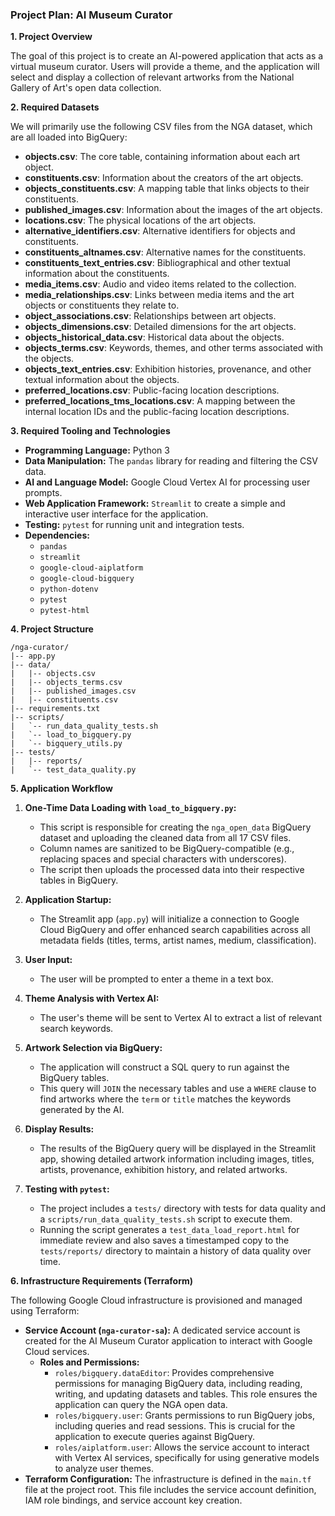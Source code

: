 ### Project Plan: AI Museum Curator

**1. Project Overview**

The goal of this project is to create an AI-powered application that acts as a virtual museum curator. Users will provide a theme, and the application will select and display a collection of relevant artworks from the National Gallery of Art's open data collection.

**2. Required Datasets**

We will primarily use the following CSV files from the NGA dataset, which are all loaded into BigQuery:

*   **objects.csv**: The core table, containing information about each art object.
*   **constituents.csv**: Information about the creators of the art objects.
*   **objects_constituents.csv**: A mapping table that links objects to their constituents.
*   **published_images.csv**: Information about the images of the art objects.
*   **locations.csv**: The physical locations of the art objects.
*   **alternative_identifiers.csv**: Alternative identifiers for objects and constituents.
*   **constituents_altnames.csv**: Alternative names for the constituents.
*   **constituents_text_entries.csv**: Bibliographical and other textual information about the constituents.
*   **media_items.csv**: Audio and video items related to the collection.
*   **media_relationships.csv**: Links between media items and the art objects or constituents they relate to.
*   **object_associations.csv**: Relationships between art objects.
*   **objects_dimensions.csv**: Detailed dimensions for the art objects.
*   **objects_historical_data.csv**: Historical data about the objects.
*   **objects_terms.csv**: Keywords, themes, and other terms associated with the objects.
*   **objects_text_entries.csv**: Exhibition histories, provenance, and other textual information about the objects.
*   **preferred_locations.csv**: Public-facing location descriptions.
*   **preferred_locations_tms_locations.csv**: A mapping between the internal location IDs and the public-facing location descriptions.

**3. Required Tooling and Technologies**

*   **Programming Language:** Python 3
*   **Data Manipulation:** The `pandas` library for reading and filtering the CSV data.
*   **AI and Language Model:** Google Cloud Vertex AI for processing user prompts.
*   **Web Application Framework:** `Streamlit` to create a simple and interactive user interface for the application.
*   **Testing:** `pytest` for running unit and integration tests.
*   **Dependencies:**
    *   `pandas`
    *   `streamlit`
    *   `google-cloud-aiplatform`
    *   `google-cloud-bigquery`
    *   `python-dotenv`
    *   `pytest`
    *   `pytest-html`

**4. Project Structure**

```
/nga-curator/
|-- app.py
|-- data/
|   |-- objects.csv
|   |-- objects_terms.csv
|   |-- published_images.csv
|   |-- constituents.csv
|-- requirements.txt
|-- scripts/
|   `-- run_data_quality_tests.sh
|   `-- load_to_bigquery.py
|   `-- bigquery_utils.py
|-- tests/
|   |-- reports/
|   `-- test_data_quality.py
```

**5. Application Workflow**

1.  **One-Time Data Loading with `load_to_bigquery.py`:**
    *   This script is responsible for creating the `nga_open_data` BigQuery dataset and uploading the cleaned data from all 17 CSV files.
    *   Column names are sanitized to be BigQuery-compatible (e.g., replacing spaces and special characters with underscores).
    *   The script then uploads the processed data into their respective tables in BigQuery.

2.  **Application Startup:**
    *   The Streamlit app (`app.py`) will initialize a connection to Google Cloud BigQuery and offer enhanced search capabilities across all metadata fields (titles, terms, artist names, medium, classification).

3.  **User Input:**
    *   The user will be prompted to enter a theme in a text box.

4.  **Theme Analysis with Vertex AI:**
    *   The user's theme will be sent to Vertex AI to extract a list of relevant search keywords.

5.  **Artwork Selection via BigQuery:**
    *   The application will construct a SQL query to run against the BigQuery tables.
    *   This query will `JOIN` the necessary tables and use a `WHERE` clause to find artworks where the `term` or `title` matches the keywords generated by the AI.

6.  **Display Results:**
    *   The results of the BigQuery query will be displayed in the Streamlit app, showing detailed artwork information including images, titles, artists, provenance, exhibition history, and related artworks.

7.  **Testing with `pytest`:**
    *   The project includes a `tests/` directory with tests for data quality and a `scripts/run_data_quality_tests.sh` script to execute them.
    *   Running the script generates a `test_data_load_report.html` for immediate review and also saves a timestamped copy to the `tests/reports/` directory to maintain a history of data quality over time.

**6. Infrastructure Requirements (Terraform)**

The following Google Cloud infrastructure is provisioned and managed using Terraform:

*   **Service Account (`nga-curator-sa`):** A dedicated service account is created for the AI Museum Curator application to interact with Google Cloud services.
    *   **Roles and Permissions:**
        *   `roles/bigquery.dataEditor`: Provides comprehensive permissions for managing BigQuery data, including reading, writing, and updating datasets and tables. This role ensures the application can query the NGA open data.
        *   `roles/bigquery.user`: Grants permissions to run BigQuery jobs, including queries and read sessions. This is crucial for the application to execute queries against BigQuery.
        *   `roles/aiplatform.user`: Allows the service account to interact with Vertex AI services, specifically for using generative models to analyze user themes.
*   **Terraform Configuration:** The infrastructure is defined in the `main.tf` file at the project root. This file includes the service account definition, IAM role bindings, and service account key creation.
